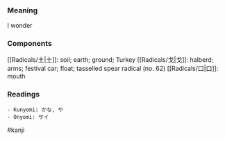 ### Meaning

I wonder

### Components

[[Radicals/土|土]]: soil; earth; ground; Turkey [[Radicals/戈|戈]]: halberd; arms; festival car; float; tasselled spear radical (no. 62) [[Radicals/口|口]]: mouth

### Readings

```
- Kunyomi: かな, や
- Onyomi: サイ
```

#kanji